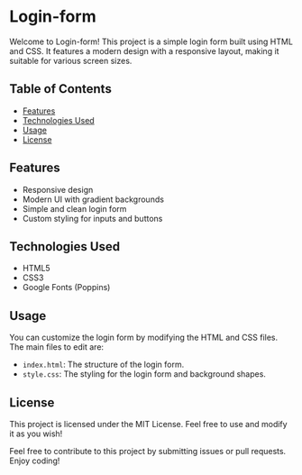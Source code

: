 # Login-form
Welcome to Login-form! This project is a simple login form built using HTML and CSS. It features a modern design with a responsive layout, making it suitable for various screen sizes.

## Table of Contents

- [Features](#features)
- [Technologies Used](#technologies-used)
- [Usage](#usage)
- [License](#license)

## Features

- Responsive design
- Modern UI with gradient backgrounds
- Simple and clean login form
- Custom styling for inputs and buttons

## Technologies Used

- HTML5
- CSS3
- Google Fonts (Poppins)

## Usage

You can customize the login form by modifying the HTML and CSS files. The main files to edit are:

- `index.html`: The structure of the login form.
- `style.css`: The styling for the login form and background shapes.

## License

This project is licensed under the MIT License. Feel free to use and modify it as you wish!

Feel free to contribute to this project by submitting issues or pull requests. Enjoy coding!
